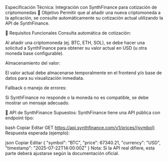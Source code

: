 Especificación Técnica: Integración con SynthFinance para cotización de criptomonedas
🎯 Objetivo
Permitir que al añadir una nueva criptomoneda a la aplicación, se consulte automáticamente su cotización actual utilizando la API de SynthFinance.

🧱 Requisitos Funcionales
Consulta automática de cotización:

Al añadir una criptomoneda (ej. BTC, ETH, SOL), se debe hacer una solicitud a SynthFinance para obtener su valor actual en USD (u otra moneda base configurable).

Almacenamiento del valor:

El valor actual debe almacenarse temporalmente en el frontend y/o base de datos para su visualización inmediata.

Fallback o manejo de errores:

Si SynthFinance no responde o la moneda no es compatible, se debe mostrar un mensaje adecuado.

🔗 API de SynthFinance
Supuestos:
SynthFinance tiene una API pública con endpoint tipo:

bash
Copiar
Editar
GET https://api.synthfinance.com/v1/prices/{symbol}
Respuesta esperada (ejemplo):

json
Copiar
Editar
{
  "symbol": "BTC",
  "price": 67340.21,
  "currency": "USD",
  "timestamp": "2025-07-22T14:00:00Z"
}
Nota: Si la API real difiere, esta parte deberá ajustarse según la documentación oficial.